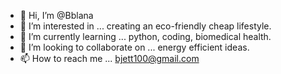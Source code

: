 - 👋 Hi, I’m @Bblana
- 👀 I’m interested in ... creating an eco-friendly cheap lifestyle.
- 🌱 I’m currently learning ... python, coding, biomedical health.
- 💞️ I’m looking to collaborate on ... energy efficient ideas.
- 📫 How to reach me ... bjett100@gmail.com

<!---
Bblana/Bblana is a ✨ special ✨ repository because its `README.md` (this file) appears on your GitHub profile.
You can click the Preview link to take a look at your changes.
--->
